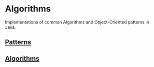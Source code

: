 # Algorithms

Implementations of common Algorithms and Object-Oriented patterns in Java.

## [Patterns](./Algorithms/src/uk/jlennie/patterns/)


## [Algorithms](./Algorithms/src/uk/jlennie/algorithms/)


